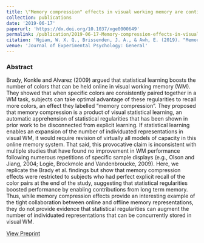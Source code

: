 ```yaml
---
title: \"Memory compression" effects in visual working memory are contingent on explicit long-term memory
collection: publications
date: '2019-06-17'
paperurl: 'https://dx.doi.org/10.1037/xge0000649'
permalink: /publication/2019-06-17-Memory-compression-effects-in-visual-working-memory-are-contingent-on-explicit-long-term-memory
citation: 'Ngiam, W. X. Q., Brissenden, J. A., & Awh, E. (2019). "Memory compression" effects in visual working memory are contingent on explicit long-term memory. Journal of Experimental Psychology: General. https://dx.doi.org/10.1037/xge0000649'
venue: 'Journal of Experimental Psychology: General'
---
```

### Abstract
Brady, Konkle and Alvarez (2009) argued that statistical learning boosts the number of colors that can be held online in visual working memory (WM). They showed that when specific colors are consistently paired together in a WM task, subjects can take optimal advantage of these regularities to recall more colors, an effect they labelled “memory compression”. They proposed that memory compression is a product of visual statistical learning, an automatic apprehension of statistical regularities that has been shown in prior work to be disconnected from explicit learning. If statistical learning enables an expansion of the number of individuated representations in visual WM, it would require revision of virtually all models of capacity in this online memory system. That said, this provocative claim is inconsistent with multiple studies that have found no improvement in WM performance following numerous repetitions of specific sample displays (e.g., Olson and Jiang, 2004; Logie, Brockmole and Vandenbroucke, 2009). Here, we replicate the Brady et al. findings but show that memory compression effects were restricted to subjects who had perfect explicit recall of the color pairs at the end of the study, suggesting that statistical regularities boosted performance by enabling contributions from long term memory. Thus, while memory compression effects provide an interesting example of the tight collaboration between online and offline memory representations, they do not provide evidence that statistical regularities can augment the number of individuated representations that can be concurrently stored in visual WM.

[View Preprint](https://awhvogellab.files.wordpress.com/2019/06/ngiam-brissenden-and-awh-2019-preprint.pdf)